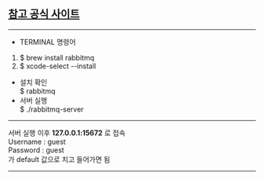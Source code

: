 ## [참고 공식 사이트](https://www.rabbitmq.com/docs/install-homebrew)

---

* TERMINAL 명령어
1. $ brew install rabbitmq  
2. $ xcode-select --install  

* 설치 확인  
$ rabbitmq
* 서버 실행   
$ ./rabbitmq-server

---

서버 실행 이후 __127.0.0.1:15672__ 로 접속  
Username : guest  
Password : guest  
가 default 값으로 치고 들어가면 됨  

---

